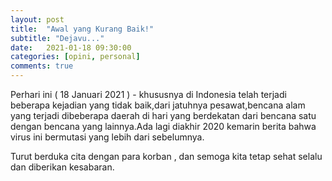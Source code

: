 ```yaml
---
layout: post
title:  "Awal yang Kurang Baik!"
subtitle: "Dejavu..."
date:   2021-01-18 09:30:00
categories: [opini, personal]
comments: true
---
```


Perhari ini ( 18 Januari 2021 ) - khususnya di Indonesia telah terjadi beberapa kejadian yang tidak baik,dari jatuhnya pesawat,bencana alam yang terjadi dibeberapa daerah di hari yang berdekatan dari bencana satu dengan bencana yang lainnya.Ada lagi diakhir 2020 kemarin berita bahwa virus ini bermutasi yang lebih dari sebelumnya.

Turut berduka cita dengan para korban , dan semoga kita tetap sehat selalu dan diberikan kesabaran.